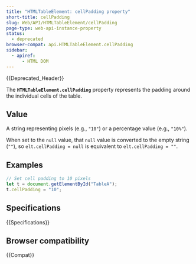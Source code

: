 ```yaml
---
title: "HTMLTableElement: cellPadding property"
short-title: cellPadding
slug: Web/API/HTMLTableElement/cellPadding
page-type: web-api-instance-property
status:
  - deprecated
browser-compat: api.HTMLTableElement.cellPadding
sidebar:
  - apiref:
      - HTML DOM
---
```


{{Deprecated_Header}}

The **`HTMLTableElement.cellPadding`** property represents the
padding around the individual cells of the table.

## Value

A string representing pixels (e.g., `"10"`) or a percentage value (e.g., `"10%"`).

When set to the `null` value, that `null` value is converted to the empty string (`""`), so `elt.cellPadding = null` is equivalent to `elt.cellPadding = ""`.

## Examples

```js
// Set cell padding to 10 pixels
let t = document.getElementById("TableA");
t.cellPadding = "10";
```

## Specifications

{{Specifications}}

## Browser compatibility

{{Compat}}
